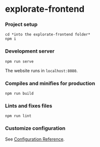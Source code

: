 # explorate-frontend

### Project setup
```
cd *into the explorate-frontend folder*
npm i
```

### Development server
```
npm run serve
```
The website runs in `localhost:8080`.

### Compiles and minifies for production
```
npm run build
```

### Lints and fixes files
```
npm run lint
```

### Customize configuration
See [Configuration Reference](https://cli.vuejs.org/config/).
